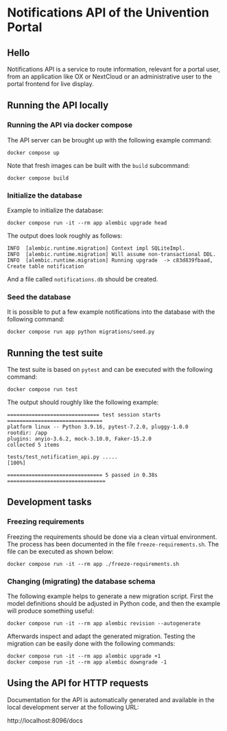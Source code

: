 # Notifications API of the Univention Portal

## Hello

Notifications API is a service to route information, relevant for a portal user,
from an application like OX or NextCloud or an administrative user to the portal frontend
for live display.


## Running the API locally


### Running the API via docker compose

The API server can be brought up with the following example command:

```
docker compose up
```

Note that fresh images can be built with the `build` subcommand:

```
docker compose build
```


### Initialize the database

Example to initialize the database:

```
docker compose run -it --rm app alembic upgrade head
```

The output does look roughly as follows:

```
INFO  [alembic.runtime.migration] Context impl SQLiteImpl.
INFO  [alembic.runtime.migration] Will assume non-transactional DDL.
INFO  [alembic.runtime.migration] Running upgrade  -> c83d839fbaad, Create table notification
```

And a file called `notifications.db` should be created.


### Seed the database

It is possible to put a few example notifications into the database with the
following command:

```
docker compose run app python migrations/seed.py
```


## Running the test suite

The test suite is based on `pytest` and can be executed with the following
command:

```
docker compose run test
```

The output should roughly like the following example:

```
============================== test session starts ===============================
platform linux -- Python 3.9.16, pytest-7.2.0, pluggy-1.0.0
rootdir: /app
plugins: anyio-3.6.2, mock-3.10.0, Faker-15.2.0
collected 5 items

tests/test_notification_api.py .....                                       [100%]

=============================== 5 passed in 0.38s ================================
```


## Development tasks

### Freezing requirements

Freezing the requirements should be done via a clean virtual environment. The
process has been documented in the file `freeze-requirements.sh`. The file can
be executed as shown below:

```
docker compose run -it --rm app ./freeze-requirements.sh
```

### Changing (migrating) the database schema

The following example helps to generate a new migration script. First the model
definitions should be adjusted in Python code, and then the example will produce
something useful:

```
docker compose run -it --rm app alembic revision --autogenerate
```

Afterwards inspect and adapt the generated migration. Testing the migration can
be easily done with the following commands:

```
docker compose run -it --rm app alembic upgrade +1
docker compose run -it --rm app alembic downgrade -1
```

## Using the API for HTTP requests

Documentation for the API is automatically generated and available in the local
development server at the following URL:

http://localhost:8096/docs
